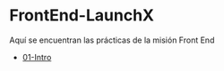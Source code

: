 # FrontEnd-LaunchX

Aquí se encuentran las prácticas de la misión Front End

  - [01-Intro](./01-Intro/01-Intro.md)
